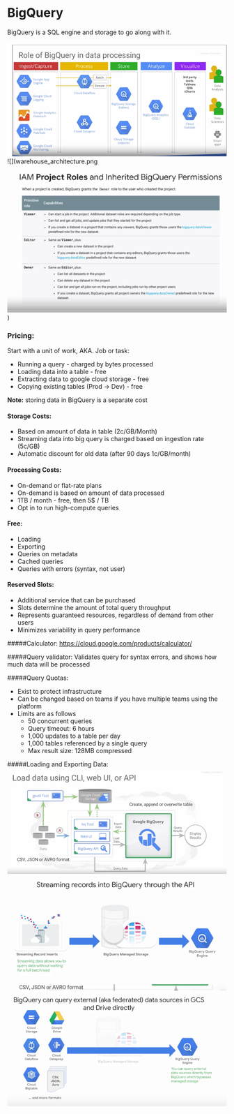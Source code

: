 # BigQuery

BigQuery is a SQL engine and storage to go along with it.

![](role_of_bigquery.png)
![](warehouse_architecture.png
![](project_roles.png))

### Pricing:
Start with a unit of work, AKA. Job or task:

- Running a query - charged by bytes processed
- Loading data into a table - free
- Extracting data to google cloud storage - free
- Copying existing tables (Prod -> Dev) - free
	
**Note:** storing data in BigQuery is a separate cost

#### Storage Costs:
- Based on amount of data in table (2c/GB/Month)
- Streaming data into big query is charged based on ingestion rate (5c/GB)
- Automatic discount for old data (after 90 days 1c/GB/month)
	
#### Processing Costs:
- On-demand or flat-rate plans
- On-demand is based on amount of data processed
- 1TB / month - free, then 5$ / TB
- Opt in to run high-compute queries

#### Free:
- Loading
- Exporting
- Queries on metadata
- Cached queries
- Queries with errors (syntax, not user)
	
#### Reserved Slots:
- Additional service that can be purchased
- Slots determine the amount of total query throughput
- Represents guaranteed resources, regardless of demand from other users
- Minimizes variability in query performance

#####Calculator: https://cloud.google.com/products/calculator/

#####Query validator: Validates query for syntax errors, and shows how much data will be processed
	
#####Query Quotas:
- Exist to protect infrastructure
- Can be changed based on teams if you have multiple teams using the platform
- Limits are as follows
    - 50 concurrent queries
    - Query timeout: 6 hours
    - 1,000 updates to a table per day
    - 1,000 tables referenced by a single query
    - Max result size: 128MB compressed
    
#####Loading and Exporting Data:
![](load_data_to_bigquery.png)
![](stream_data_to_bigquery.png)
![](bigquery_external_storage.png)
